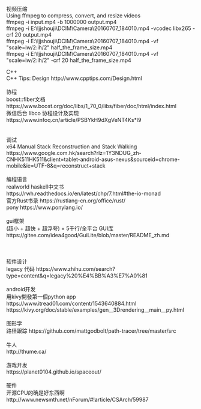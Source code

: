 <p> 视频压缩<br />	Using ffmpeg to compress, convert, and resize videos<br />	ffmpeg -i input.mp4 -b 1000000 output.mp4<br />	ffmpeg -i E:\ljjshouji\DCIM\Camera\20160707_184010.mp4 -vcodec libx265 -crf 20 output.mp4<br />	ffmpeg -i E:\ljjshouji\DCIM\Camera\20160707_184010.mp4 -vf "scale=iw/2:ih/2" half_the_frame_size.mp4<br />	ffmpeg -i E:\ljjshouji\DCIM\Camera\20160707_184010.mp4 -vf "scale=iw/2:ih/2" -crf 20 half_the_frame_size.mp4</p>
<p>	C++<br />	C++ Tips: Design http://www.cpptips.com/Design.html<br />	<br />	协程<br />	boost::fiber文档 https://www.boost.org/doc/libs/1_70_0/libs/fiber/doc/html/index.html<br />	微信后台 libco 协程设计及实现 https://www.infoq.cn/article/PSBYkH9dXgVeNT4Ks*l9<br />	<br />	<br />	调试<br />	x64 Manual Stack Reconstruction and Stack Walking https://www.google.com.hk/search?rlz=1Y3NDUG_zh-CNHK511HK511&amp;client=tablet-android-asus-nexus&amp;sourceid=chrome-mobile&amp;ie=UTF-8&amp;q=reconstruct+stack<br />	<br />	编程语言<br />	realworld haskell中文书 https://rwh.readthedocs.io/en/latest/chp/7.html#the-io-monad<br />	官方Rust书录 https://rustlang-cn.org/office/rust/<br />	pony https://www.ponylang.io/<br />	<br />	gui框架<br />	(超小 + 超快 + 超浮夸) = 5千行/全平台 GUI库 https://gitee.com/idea4good/GuiLite/blob/master/README_zh.md<br />	<br />	<br />	<br />	软件设计<br />	legacy 代码 https://www.zhihu.com/search?type=content&amp;q=legacy%20%E4%BB%A3%E7%A0%81<br />	<br />	android开发<br />	用kivy開發第一個python app https://www.itread01.com/content/1543640884.html https://kivy.org/doc/stable/examples/gen__3Drendering__main__py.html<br />	<br />	图形学<br />	路径跟踪 https://github.com/mattgodbolt/path-tracer/tree/master/src<br />	<br />	牛人<br />	http://thume.ca/<br />	<br />	游戏开发<br />	https://planet0104.github.io/spaceout/<br />	<br />	硬件<br />	开源CPU的确是好东西啊  http://www.newsmth.net/nForum/#!article/CSArch/59987</p>
